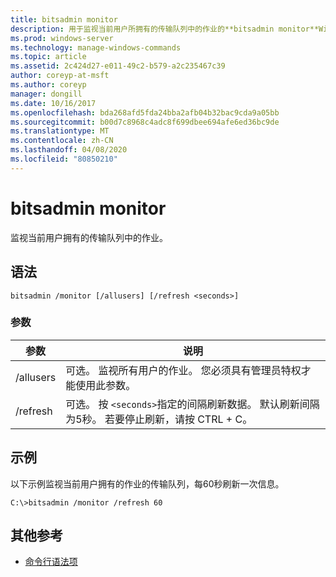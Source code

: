 ```yaml
---
title: bitsadmin monitor
description: 用于监视当前用户所拥有的传输队列中的作业的**bitsadmin monitor**Windows 命令主题。
ms.prod: windows-server
ms.technology: manage-windows-commands
ms.topic: article
ms.assetid: 2c424d27-e011-49c2-b579-a2c235467c39
author: coreyp-at-msft
ms.author: coreyp
manager: dongill
ms.date: 10/16/2017
ms.openlocfilehash: bda268afd5fda24bba2afb04b32bac9cda9a05bb
ms.sourcegitcommit: b00d7c8968c4adc8f699dbee694afe6ed36bc9de
ms.translationtype: MT
ms.contentlocale: zh-CN
ms.lasthandoff: 04/08/2020
ms.locfileid: "80850210"
---
```

# <a name="bitsadmin-monitor"></a>bitsadmin monitor

监视当前用户拥有的传输队列中的作业。

## <a name="syntax"></a>语法

```
bitsadmin /monitor [/allusers] [/refresh <seconds>]
```

### <a name="parameters"></a>参数

| 参数 | 说明 |
| -------------- | -------------- |
| /allusers | 可选。 监视所有用户的作业。 您必须具有管理员特权才能使用此参数。 |
| /refresh | 可选。 按 `<seconds>`指定的间隔刷新数据。 默认刷新间隔为5秒。 若要停止刷新，请按 CTRL + C。 |

## <a name="examples"></a><a name=BKMK_examples></a>示例

以下示例监视当前用户拥有的作业的传输队列，每60秒刷新一次信息。

```
C:\>bitsadmin /monitor /refresh 60
```

## <a name="additional-references"></a>其他参考

- [命令行语法项](command-line-syntax-key.md)